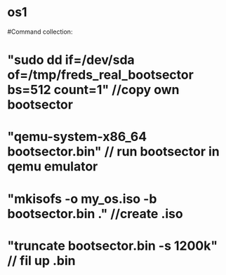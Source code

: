 # os1
#Command collection:
# "sudo dd if=/dev/sda of=/tmp/freds_real_bootsector bs=512 count=1" //copy own bootsector
# "qemu-system-x86_64 bootsector.bin" // run bootsector in qemu emulator
# "mkisofs -o my_os.iso -b bootsector.bin ." //create .iso
# "truncate bootsector.bin -s 1200k" // fil up .bin


